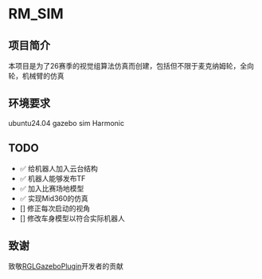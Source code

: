 # RM_SIM

## 项目简介

本项目是为了26赛季的视觉组算法仿真而创建，包括但不限于麦克纳姆轮，全向轮，机械臂的仿真

## 环境要求

ubuntu24.04
gazebo sim Harmonic

## TODO

- ✅ 给机器人加入云台结构
- ✅ 机器人能够发布TF
- ✅ 加入比赛场地模型
- ✅ 实现Mid360的仿真
- [] 修正每次启动的视角
- [] 修改车身模型以符合实际机器人

## 致谢

致敬[RGLGazeboPlugin](https://github.com/RobotecAI/RGLGazeboPlugin)开发者的贡献
